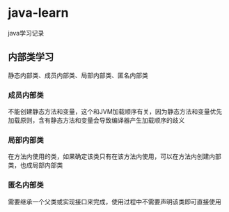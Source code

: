 # java-learn
java学习记录

## 内部类学习
 静态内部类、成员内部类、局部内部类、匿名内部类
### 成员内部类
 不能创建静态方法和变量，这个和JVM加载顺序有关，因为静态方法和变量优先加载原则，含有静态方法和变量会导致编译器产生加载顺序的歧义

### 局部内部类
 在方法内使用的类，如果确定该类只有在该方法内使用，可以在方法内创建内部类，也成局部内部类
 
### 匿名内部类
 需要继承一个父类或实现接口来完成，使用过程中不需要声明该类即可直接使用
